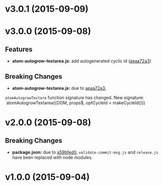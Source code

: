 # v3.0.1 (2015-09-09)


# v3.0.0 (2015-09-08)


## Features

- **atom-autogrow-textarea.js:** add autogenerated cyclic id
  ([aeaa72a3](https://github.com/CyclicMaterials/atom-autogrow-textarea/commits/aeaa72a3b447f0e01d330edcb9306fc90ec738c3))


## Breaking Changes

- **atom-autogrow-textarea.js:** due to [aeaa72a3](https://github.com/CyclicMaterials/atom-autogrow-textarea/commits/aeaa72a3b447f0e01d330edcb9306fc90ec738c3),
 

`atomAutogrowTextare` function signature has changed.
New signature: `atomAutogrowTextarea({DOM, props$, optCycleId = makeCycleId()})



# v2.0.0 (2015-09-08)


## Breaking Changes

- **package.json:** due to [a59bfed0](https://github.com/CyclicMaterials/atom-autogrow-textarea/commits/a59bfed0991950326997c40f6ab1762ce0c8b6c5),
  `validate-commit-msg.js` and `release.js` have been replaced with node modules.



# v1.0.0 (2015-09-04)


